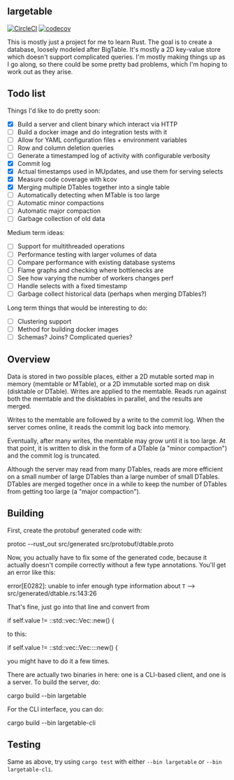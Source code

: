 ## largetable

[![CircleCI](https://circleci.com/gh/colin353/largetable/tree/master.svg?style=shield)](https://circleci.com/gh/colin353/largetable)
[![codecov](https://codecov.io/gh/colin353/largetable/branch/master/graph/badge.svg)](https://codecov.io/gh/colin353/largetable)

This is mostly just a project for me to learn Rust. The goal is to create
a database, loosely modeled after BigTable. It's mostly a 2D key-value store
which doesn't support complicated queries. I'm mostly making things
up as I go along, so there could be some pretty bad problems, which I'm
hoping to work out as they arise.

## Todo list

Things I'd like to do pretty soon:

- [x] Build a server and client binary which interact via HTTP
- [ ] Build a docker image and do integration tests with it
- [ ] Allow for YAML configuration files + environment variables
- [ ] Row and column deletion queries
- [ ] Generate a timestamped log of activity with configurable verbosity
- [x] Commit log
- [x] Actual timestamps used in MUpdates, and use them for serving selects
- [x] Measure code coverage with kcov
- [x] Merging multiple DTables together into a single table
- [ ] Automatically detecting when MTable is too large
- [ ] Automatic minor compactions
- [ ] Automatic major compaction
- [ ] Garbage collection of old data

Medium term ideas:

- [ ] Support for multithreaded operations
- [ ] Performance testing with larger volumes of data
- [ ] Compare performance with existing database systems
- [ ] Flame graphs and checking where bottlenecks are
- [ ] See how varying the number of workers changes perf
- [ ] Handle selects with a fixed timestamp
- [ ] Garbage collect historical data (perhaps when merging DTables?)

Long term things that would be interesting to do:

- [ ] Clustering support
- [ ] Method for building docker images
- [ ] Schemas? Joins? Complicated queries?

## Overview

Data is stored in two possible places, either a 2D mutable sorted map in memory (memtable or MTable), or a 2D immutable sorted map on disk (disktable or DTable). Writes are applied to the memtable. Reads run against both the memtable and the disktables in parallel, and the results are merged.

Writes to the memtable are followed by a write to the commit log. When the server comes online, it reads the commit log back into memory.

Eventually, after many writes, the memtable may grow until it is too large. At that point, it is written to disk in the form of a DTable (a "minor compaction") and the commit log is truncated.

Although the server may read from many DTables, reads are more efficient on a small number of large DTables than a large number of small DTables. DTables are merged together once in a while to keep the number of DTables from getting too large (a "major compaction").

## Building

First, create the protobuf generated code with:

  protoc --rust_out src/generated src/protobuf/dtable.proto

Now, you actually have to fix some of the generated code, because it
actually doesn't compile correctly without a few type annotations. You'll get
an error like this:

  error[E0282]: unable to infer enough type information about `T`
  --> src/generated/dtable.rs:143:26

That's fine, just go into that line and convert from

  if self.value != ::std::vec::Vec::new() {

to this:

  if self.value != ::std::vec::Vec::<u8>::new() {

you might have to do it a few times.

There are actually two binaries in here: one is a CLI-based client, and
one is a server. To build the server, do:

  cargo build --bin largetable

For the CLI interface, you can do:

  cargo build --bin largetable-cli

## Testing

Same as above, try using `cargo test` with either `--bin largetable` or `--bin largetable-cli`.
